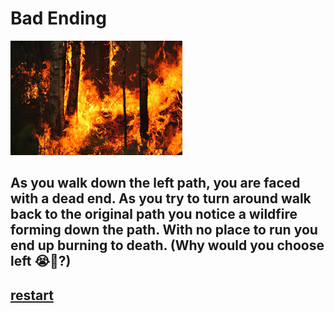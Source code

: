 # Bad Ending
![image](../img/fire.png)
## As you walk down the left path, you are faced with a dead end. As you try to turn around walk back to the original path you notice a wildfire forming down the path. With no place to run you end up burning to death. (Why would you choose left 😭🙏?)


## [restart](../README.md)
